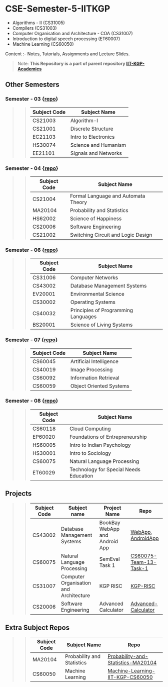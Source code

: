 # CSE-Semester-5-IITKGP
* Algorithms - II (CS31005)
* Compilers (CS31003)
* Computer Organisation and Architecture - COA (CS31007)
* Introduction to digital speech processing (ET60007)
* Machine Learning (CS60050) 

Content :- Notes, Tutorials, Assignments and Lecture Slides.  

> Note: **This Repository is a part of parent repository [IIT-KGP-Academics](https://github.com/ansh121/IIT-KGP-Academics)**

## Other Semesters

### Semester - 03   {[repo](https://github.com/Anshul718/CSE-Semester-3-IITKGP)}
>> Subject Code | Subject Name
>> --- | ---
>> CS21003 | Algorithm-I
>> CS21001 | Discrete Structure
>> EC21103 | Intro to Electronics
>> HS30074 | Science and Humanism
>> EE21101 | Signals and Networks
>> 
### Semester - 04   {[repo](https://github.com/Anshul718/CSE-Semester-4-IITKGP)}
>> Subject Code | Subject Name
>> --- | ---
>> CS21004 | Formal Language and Automata Theory
>> MA20104 | Probability and Statistics
>> HS62002 | Science of Happiness
>> CS20006 | Software Engineering
>> CS21002 | Switching Circuit and Logic Design

### Semester - 06   {[repo](https://github.com/Anshul718/CSE-Semester-6-IITKGP)}
>> Subject Code | Subject Name
>> --- | ---
>> CS31006 | Computer Networks
>> CS43002 | Database Management Systems
>> EV20001 | Environmental Science
>> CS30002 | Operating Systems
>> CS40032 | Principles of Programming Languages
>> BS20001 | Science of Living Systems

### Semester - 07   {[repo](https://github.com/Anshul718/CSE-Semester-7-IITKGP)}
>> Subject Code | Subject Name
>> --- | ---
>> CS60045 | Artificial Intelligence
>> CS40019 | Image Processing
>> CS60092 | Information Retrieval
>> CS60059 | Object Oriented Systems

### Semester - 08   {[repo](https://github.com/Anshul718/CSE-Semester-8-IITKGP)}
>> Subject Code | Subject Name
>> --- | ---
>> CS60118 | Cloud Computing
>> EP60020 | Foundations of Entrepreneurship
>> HS60005 | Intro to Indian Psychology
>> HS30001 | Intro to Sociology
>> CS60075 | Natural Language Processing
>> ET60029 | Technology for Special Needs Education

## Projects
>> Subject Code | Subject name | Project Name | Repo
>> --- | --- | --- | ---
>> CS43002 | Database Management Systems | BookBay WebApp and Android App | [WebApp](https://github.com/Anshul718/Book_Bay), [AndroidApp](https://github.com/Anshul718/BookBay_Android_App)
>> CS60075 | Natural Language Processing | SemEval Task 1 | [CS60075-Team-13-Task-1](https://github.com/Anshul718/CS60075-Team-13-Task-1)
>> CS31007 | Computer Organisation and Architecture | KGP RISC | [KGP-RISC](https://github.com/Anshul718/KGP-RISC)
>> CS20006 | Software Engineering | Advanced Calculator | [Advanced-Calculator](https://github.com/Anshul718/Advanced-Calculator)

## Extra Subject Repos
>> Subject Code | Subject Name | Repo
>> --- | --- | ---
>> MA20104 | Probability and Statistics | [Probability-and-Statistics-MA20104](https://github.com/Anshul718/Probability-and-Statistics-MA20104)
>> CS60050 | Machine Learning | [Machine-Learning-IIT-KGP-CS60050](https://github.com/Anshul718/Machine-Learning-IIT-KGP-CS60050)
